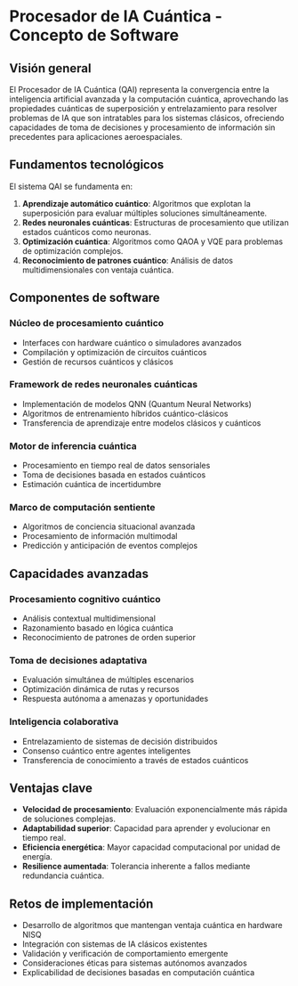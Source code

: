 # Procesador de IA Cuántica - Concepto de Software

## Visión general

El Procesador de IA Cuántica (QAI) representa la convergencia entre la inteligencia artificial avanzada y la computación cuántica, aprovechando las propiedades cuánticas de superposición y entrelazamiento para resolver problemas de IA que son intratables para los sistemas clásicos, ofreciendo capacidades de toma de decisiones y procesamiento de información sin precedentes para aplicaciones aeroespaciales.

## Fundamentos tecnológicos

El sistema QAI se fundamenta en:

1. **Aprendizaje automático cuántico**: Algoritmos que explotan la superposición para evaluar múltiples soluciones simultáneamente.
2. **Redes neuronales cuánticas**: Estructuras de procesamiento que utilizan estados cuánticos como neuronas.
3. **Optimización cuántica**: Algoritmos como QAOA y VQE para problemas de optimización complejos.
4. **Reconocimiento de patrones cuántico**: Análisis de datos multidimensionales con ventaja cuántica.

## Componentes de software

### Núcleo de procesamiento cuántico
- Interfaces con hardware cuántico o simuladores avanzados
- Compilación y optimización de circuitos cuánticos
- Gestión de recursos cuánticos y clásicos

### Framework de redes neuronales cuánticas
- Implementación de modelos QNN (Quantum Neural Networks)
- Algoritmos de entrenamiento híbridos cuántico-clásicos
- Transferencia de aprendizaje entre modelos clásicos y cuánticos

### Motor de inferencia cuántica
- Procesamiento en tiempo real de datos sensoriales
- Toma de decisiones basada en estados cuánticos
- Estimación cuántica de incertidumbre

### Marco de computación sentiente
- Algoritmos de conciencia situacional avanzada
- Procesamiento de información multimodal
- Predicción y anticipación de eventos complejos

## Capacidades avanzadas

### Procesamiento cognitivo cuántico
- Análisis contextual multidimensional
- Razonamiento basado en lógica cuántica
- Reconocimiento de patrones de orden superior

### Toma de decisiones adaptativa
- Evaluación simultánea de múltiples escenarios
- Optimización dinámica de rutas y recursos
- Respuesta autónoma a amenazas y oportunidades

### Inteligencia colaborativa
- Entrelazamiento de sistemas de decisión distribuidos
- Consenso cuántico entre agentes inteligentes
- Transferencia de conocimiento a través de estados cuánticos

## Ventajas clave

- **Velocidad de procesamiento**: Evaluación exponencialmente más rápida de soluciones complejas.
- **Adaptabilidad superior**: Capacidad para aprender y evolucionar en tiempo real.
- **Eficiencia energética**: Mayor capacidad computacional por unidad de energía.
- **Resilience aumentada**: Tolerancia inherente a fallos mediante redundancia cuántica.

## Retos de implementación

- Desarrollo de algoritmos que mantengan ventaja cuántica en hardware NISQ
- Integración con sistemas de IA clásicos existentes
- Validación y verificación de comportamiento emergente
- Consideraciones éticas para sistemas autónomos avanzados
- Explicabilidad de decisiones basadas en computación cuántica
